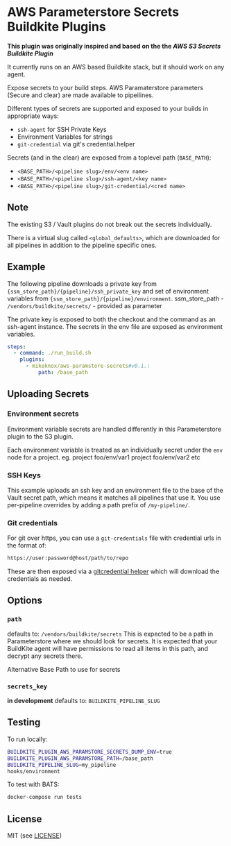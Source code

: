 # AWS Parameterstore Secrets Buildkite Plugins

__This plugin was originally inspired and based on the the *AWS S3 Secrets Buildkite Plugin*__

It currently runs on an AWS based Buildkite stack, but it should work on any agent.

Expose secrets to your build steps. AWS Paramaterstore parameters (Secure and clear) are made available to pipeilines.

Different types of secrets are supported and exposed to your builds in appropriate ways:

- `ssh-agent` for SSH Private Keys
- Environment Variables for strings
- `git-credential` via git's credential.helper

Secrets (and in the clear) are exposed from a toplevel path (`BASE_PATH`):

- `<BASE_PATH>/<pipeline slug>/env/<env name>`
- `<BASE_PATH>/<pipeline slug>/ssh-agent/<key name>`
- `<BASE_PATH>/<pipeline slug>/git-credential/<cred name>`

## Note

The existing S3 / Vault plugins do not break out the secrets individually.

There is a virtual slug called `<global_defaults>`, which are downloaded for all pipelines in addition to the pipeline specific ones.

## Example

The following pipeline downloads a private key from `{ssm_store_path}/{pipeline}/ssh_private_key` and set of environment variables from `{ssm_store_path}/{pipeline}/environment`.
ssm_store_path - `/vendors/buildkite/secrets/` - provided as parameter

The private key is exposed to both the checkout and the command as an ssh-agent instance. The secrets in the env file are exposed as environment variables.

```yml
steps:
  - command: ./run_build.sh
    plugins:
      - mikeknox/aws-paramstore-secrets#v0.1.:
          path: /base_path
```

## Uploading Secrets

### Environment secrets

Environment variable secrets are handled differently in this Parameterstore plugin to the S3 plugin.

Each environment variable is treated as an individually secret under the `env` node for a project.
eg.
project foo/env/var1
project foo/env/var2
etc

### SSH Keys

This example uploads an ssh key and an environment file to the base of the Vault secret path, which means it matches all pipelines that use it. You use per-pipeline overrides by adding a path prefix of `/my-pipeline/`.

### Git credentials

For git over https, you can use a `git-credentials` file with credential urls in the format of:

```bash
https://user:password@host/path/to/repo
```

These are then exposed via a [gitcredential helper](https://git-scm.com/docs/gitcredentials) which will download the credentials as needed.

## Options

### `path`

defaults to: `/vendors/buildkite/secrets`
This is expected to be a path in Parameterstore where we should look for secrets.
It is expected that your BuildKite agent will have permissions to read all items in this path, and decrypt any secrets there.

Alternative Base Path to use for secrets

### `secrets_key`

__in development__
defaults to: `BUILDKITE_PIPELINE_SLUG`

## Testing

To run locally:

```bash
BUILDKITE_PLUGIN_AWS_PARAMSTORE_SECRETS_DUMP_ENV=true
BUILDKITE_PLUGIN_AWS_PARAMSTORE_PATH=/base_path
BUILDKITE_PIPELINE_SLUG=my_pipeline
hooks/environment
```

To test with BATS:

```bash
docker-compose run tests
```

## License

MIT (see [LICENSE](LICENSE))

